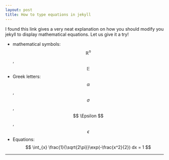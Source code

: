 ```yaml
---
layout: post
title: How to type equations in jekyll
---
```


I found this link gives a very neat explanation on how you should modify you jekyll to display mathematical equations.
Let us give it a try!

* mathematical symbols: $$\mathbb{R}^{n}$$, $$\mathbb{E}$$
* Greek letters: $$ \alpha $$, $$ \sigma $$, $$ \Epsilon $$, $$ \epsilon $$
* Equations: $$ \int_{x} \frac{1}{\sqrt{2\pi}}\exp(-\frac{x^2}{2}) dx = 1 $$

---
